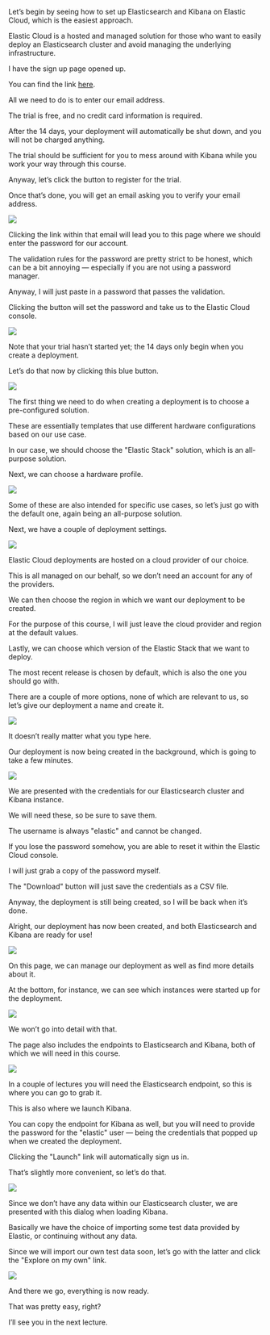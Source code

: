 Let’s begin by seeing how to set up Elasticsearch and Kibana on Elastic Cloud, which is the easiest approach.

Elastic Cloud is a hosted and managed solution for those who want to easily deploy an Elasticsearch cluster and avoid managing the underlying infrastructure.

I have the sign up page opened up.

You can find the link [here](https://info.elastic.co/elasticsearch-service-trial-course.html?blade=udemy&hulk=partner&gambit=guide-to-es).

All we need to do is to enter our email address.

The trial is free, and no credit card information is required.

After the 14 days, your deployment will automatically be shut down, and you will not be charged anything.

The trial should be sufficient for you to mess around with Kibana while you work your way through this course.

Anyway, let’s click the button to register for the trial.

Once that’s done, you will get an email asking you to verify your email address.

![](images/2022-09-01_00-30.png)

Clicking the link within that email will lead you to this page where we should enter the password for our account.

The validation rules for the password are pretty strict to be honest, which can be a bit annoying — especially if you are not using a password manager.

Anyway, I will just paste in a password that passes the validation.

Clicking the button will set the password and take us to the Elastic Cloud console.

![](images/2022-09-01_00-31.png)

Note that your trial hasn’t started yet; the 14 days only begin when you create a deployment.

Let’s do that now by clicking this blue button.

![](images/2022-09-01_00-32.png)

The first thing we need to do when creating a deployment is to choose a pre-configured solution.

These are essentially templates that use different hardware configurations based on our use case.

In our case, we should choose the "Elastic Stack" solution, which is an all-purpose solution.

Next, we can choose a hardware profile.

![](images/2022-09-01_00-34.png)

Some of these are also intended for specific use cases, so let’s just go with the default one, again being an all-purpose solution.

Next, we have a couple of deployment settings.

![](images/2022-09-01_00-35.png)

Elastic Cloud deployments are hosted on a cloud provider of our choice.

This is all managed on our behalf, so we don’t need an account for any of the providers.

We can then choose the region in which we want our deployment to be created.

For the purpose of this course, I will just leave the cloud provider and region at the default values.

Lastly, we can choose which version of the Elastic Stack that we want to deploy.

The most recent release is chosen by default, which is also the one you should go with.

There are a couple of more options, none of which are relevant to us, so let’s give our deployment a name and create it.

![](images/2022-09-01_00-36.png)

It doesn’t really matter what you type here.

Our deployment is now being created in the background, which is going to take a few minutes.

![](images/2022-09-01_00-37.png)

We are presented with the credentials for our Elasticsearch cluster and Kibana instance.

We will need these, so be sure to save them.

The username is always "elastic" and cannot be changed.

If you lose the password somehow, you are able to reset it within the Elastic Cloud console.

I will just grab a copy of the password myself.

The "Download" button will just save the credentials as a CSV file.

Anyway, the deployment is still being created, so I will be back when it’s done.

Alright, our deployment has now been created, and both  Elasticsearch and Kibana are ready for use!

![](images/2022-09-01_00-38.png)

On this page, we can manage our deployment as well as find more details about it.

At the bottom, for instance, we can see which instances were started up for the deployment.

![](images/2022-09-01_00-38_1.png)

We won’t go into detail with that.

The page also includes the endpoints to Elasticsearch and Kibana, both of which we will need in this course.

![](images/2022-09-01_00-39.png)

In a couple of lectures you will need the Elasticsearch endpoint, so this is where you can go to grab it.

This is also where we launch Kibana.

You can copy the endpoint for Kibana as well, but you will need to provide the password for the "elastic" user — being the credentials that popped up when we created the deployment.

Clicking the "Launch" link will automatically sign us in.

That’s slightly more convenient, so let’s do that.

![](images/2022-09-01_00-40.png)

Since we don’t have any data within our Elasticsearch cluster, we are presented with this dialog when loading Kibana.

Basically we have the choice of importing some test data provided by Elastic, or continuing without any data.

Since we will import our own test data soon, let’s go with the latter and click the "Explore on my own" link.

![](images/2022-09-01_00-41.png)

And there we go, everything is now ready.

That was pretty easy, right?

I’ll see you in the next lecture.

